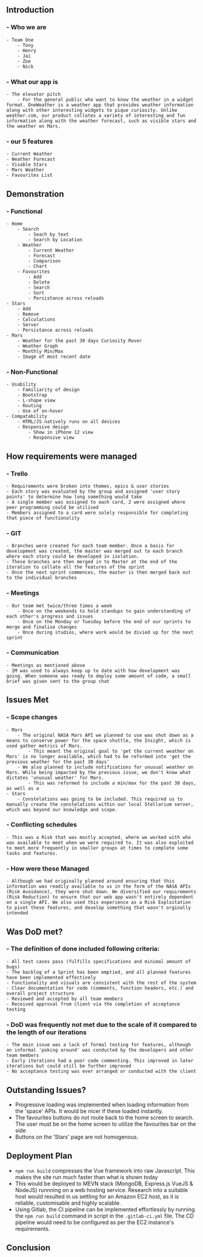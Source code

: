 ## Introduction
### - Who we are 
    - Team One
        - Tony
        - Henry
        - Jai
        - Zoe
        - Nick
### - What our app is
    - The elevator pitch
        - For the general public who want to know the weather in a widget format. OneWeather is a weather app that provides weather information along with other interesting widgets to pique curiosity. Unlike weather.com, our product collates a variety of interesting and fun information along with the weather forecast, such as visible stars and the weather on Mars.
### - our 5 features
    - Current Weather
    - Weather Forecast
    - Visable Stars
    - Mars Weather
    - Favourites List

## Demonstration
### - Functional
    - Home
        - Search
            - Seach by text
            - Search by Location
        - Weather
            - Current Weather
            - Forecast
            - Comparison
            - Chart
        - Favourites
            - Add
            - Delete
            - Search
            - Sort
            - Persistance across reloads
    - Stars
        - Add 
        - Remove
        - Calculations
        - Server
        - Persistance across reloads
    - Mars
        - Weather for the past 30 days Curiosity Rover
        - Weather Graph
        - Monthly Min/Max
        - Image of most recent date

### - Non-Functional
	- Usability
        - Familiarity of design
        - Bootstrap
        - L-shape view
        - Routing
        - Use of on-hover
	- Compatability
        - HTML/JS natively runs on all devices
        - Responsive design
            - Show in iPhone 12 view
            - Responsive view

## How requirements were managed
### - Trello
    - Requirements were broken into themes, epics & user stories
    - Each story was evaluated by the group and assigned 'user story points' to determine how long something would take
    - A single member was assigned to each card, 2 were assigned where peer programming could be utilised 
    - Members assigned to a card were solely responsible for completing that piece of functionality
### - GIT
    - Branches were created for each team member. Once a basis for development was created, the master was merged out to each branch where each story could be developed in isolation. 
    - These branches are then merged in to Master at the end of the iteration to collate all the features of the sprint
    - Once the next sprint commences, the master is then merged back out to the individual branches
### - Meetings
    - Our team met twice/three times a week
        - Once on the weekends to hold standups to gain understanding of each other's progress and issues
        - Once on the Monday or Tuesday before the end of our sprints to merge and finalise changes
        - Once during studios, where work would be divied up for the next sprint
### - Communication
    - Meetings as mentioned above
    - IM was used to always keep up to date with how development was going. When someone was ready to deploy some amount of code, a small brief was given sent to the group chat

## Issues Met
### - Scope changes
    - Mars 
        - The original NASA Mars API we planned to use was shut down as a means to conserve power for the space shuttle, the Insight, which is used gather metrics of Mars.
            - This meant the original goal to 'get the current weather on Mars' is no longer available, which had to be reformed into 'get the previous weather for the past 30 days' 
        - We also planned to include notifications for unusual weather on Mars. While being impacted by the previous issue, we don't know what dictates 'unusual weather' for Mars.
            - This was reformed to include a min/max for the past 30 days, as well as a 
    - Stars
        - Constelations was going to be included. This required us to manually create the constelations within our local Stellarium server, which was beyond our knowledge and scope.
### - Conflicting schedules
    - This was a Risk that was mostly accepted, where we worked with who was available to meet when we were required to. It was also exploited to meet more frequently in smaller groups at times to complete some tasks and features.
### - How were these Managed
    - Although we had originally planned around ensuring that this information was readily available to us in the form of the NASA APIs (Risk Avoidance), they were shut down. We diversified our requirements (Risk Reduction) to ensure that our web app wasn't entirely dependent on a single API. We also used this experience as a Risk Exploitation to pivot these features, and develop something that wasn't orginally intended

## Was DoD met?
### - The definition of done included following criteria:
    - All test cases pass (fulfills specifications and minimal amount of bugs)
    - The backlog of a Sprint has been emptied, and all planned features have been implemented effectively
    - Functionality and visuals are consistent with the rest of the system
    - Clear documentation for code (comments, function headers, etc.) and overall project structure
    - Reviewed and accepted by all team members
    - Received approval from client via the completion of acceptance testing

### - DoD was frequently not met due to the scale of it compared to the length of our iterations
    - The main issue was a lack of formal testing for features, although an informal 'poking around' was conducted by the developers and other team members
    - Early iterations had a poor code commenting. This improved in later iterations but could still be further improved
    - No acceptance testing was ever arranged or conducted with the client

## Outstanding Issues?
 - Progressive loading was implemented when loading information from the 'space' APIs. It would be nicer if these loaded instantly.
 - The favourites buttons do not route back to the home screen to search. The user must be on the home screen to utilize the favourites bar on the side
 - Buttons on the 'Stars' page are not homogenous.

## Deployment Plan
 - `npm run build` compresses the Vue framework into raw Javascript. This makes the site run much faster than what is shown today
 - This would be deployed to MEVN stack (MongoDB, Express.js VueJS & NodeJS) runnning on a web hosting service. Research into a suitable host would resulted in us settling for an Amazon EC2 host, as it is reliable, customisable and highly scalable.
 - Using Gitlab, the CI pipeline can be implemented effortlessly by running the `npm run build` command in script in the `.gitlab-ci.yml` file. The CD pipeline would need to be configured as per the EC2 instance's requirements.

## Conclusion

